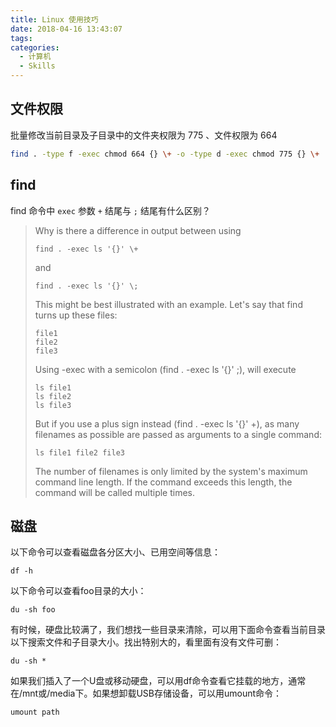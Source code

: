 ```yaml
---
title: Linux 使用技巧
date: 2018-04-16 13:43:07
tags:
categories:
  - 计算机
  - Skills
---
```


## 文件权限

批量修改当前目录及子目录中的文件夹权限为 775 、文件权限为 664

```sh
find . -type f -exec chmod 664 {} \+ -o -type d -exec chmod 775 {} \+
```

## find

find 命令中 `exec` 参数 `+` 结尾与 `;` 结尾有什么区别？

<!-- more -->

> Why is there a difference in output between using
>
>     find . -exec ls '{}' \+
>
> and
>
>     find . -exec ls '{}' \;
>
> This might be best illustrated with an example. Let's say that find turns up these files:
>
>     file1
>     file2
>     file3
>
> Using -exec with a semicolon (find . -exec ls '{}' \;), will execute
>
>     ls file1
>     ls file2
>     ls file3
>
> But if you use a plus sign instead (find . -exec ls '{}' \+), as many filenames as possible are passed as arguments to a single command:
>
>     ls file1 file2 file3
>
> The number of filenames is only limited by the system's maximum command line length. If the command exceeds this length, the command will be called multiple times.

## 磁盘

以下命令可以查看磁盘各分区大小、已用空间等信息：

    df -h

以下命令可以查看foo目录的大小：

    du -sh foo

有时候，硬盘比较满了，我们想找一些目录来清除，可以用下面命令查看当前目录以下搜索文件和子目录大小。找出特别大的，看里面有没有文件可删：

    du -sh *

如果我们插入了一个U盘或移动硬盘，可以用df命令查看它挂载的地方，通常在/mnt或/media下。如果想卸载USB存储设备，可以用umount命令：

    umount path